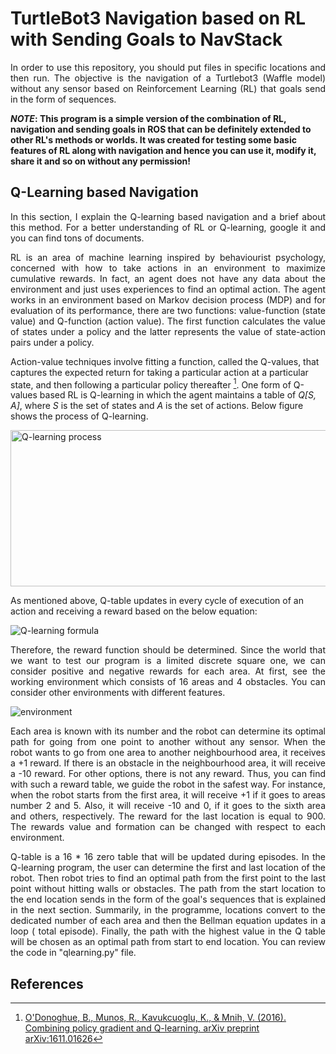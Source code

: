 # TurtleBot3 Navigation based on RL with Sending Goals to NavStack

<p align="justify">
    In order to use this repository, you should put files in specific locations and then run. The objective is the navigation of a Turtlebot3 (Waffle model) without any sensor based on Reinforcement Learning (RL) that goals send in the form of sequences.
 </p>

**_NOTE_: This program is a simple version of the combination of RL, navigation and sending goals in ROS that can be definitely extended to other RL's methods or worlds. It was created for testing some basic features of RL along with navigation and hence you can use it, modify it, share it and so on without any permission!**

## Q-Learning based Navigation
<p align="justify">
  In this section, I explain the Q-learning based navigation and a brief about this method. For a better understanding of RL or Q-learning, google it and you can find tons of documents. 
  </p>
<p align="justify">
  RL is an area of machine learning inspired by behaviourist psychology, concerned with how to take actions in an environment to maximize cumulative rewards. In fact, an agent does not have any data about the environment and just uses experiences to find an optimal action. The agent works in an environment based on Markov decision process (MDP) and for evaluation of its performance, there are two functions: value-function (state value) and Q-function (action value). The first function calculates the value of states under a policy and the latter represents the value of state-action pairs under a policy.
  </p>

Action-value techniques involve fitting a function, called the Q-values, that captures the expected return for taking a particular action at a particular state, and then following a particular policy thereafter [^1]. One form of Q-values based RL is Q-learning in which the agent maintains a table of *Q[S, A]*, where *S* is the set of states and *A* is the set of actions. Below figure shows the process of Q-learning.

<img src="https://drive.google.com/uc?export=view&id=1vmV6-BGJZqgsDGIoZUi84vCrAbnDn7eK" width="700" height="250" alt="Q-learning process" align="middle">

As mentioned above, Q-table updates in every cycle of execution of an action and receiving a reward based on the below equation:


<img src="https://drive.google.com/uc?export=view&id=1VpDmhPo3sUf7Kth1KydLVZT0fHjGefxf" alt="Q-learning formula" align="middle">


<p align="justify">
    Therefore, the reward function should be determined. Since the world that we want to test our program is a limited discrete square one, we can consider positive and negative rewards for each area. At first, see the working environment which consists of 16 areas and 4 obstacles. You can consider other environments with different features.
    </p>

<img src="https://drive.google.com/uc?export=view&id=1zc_CUuXLxaJQBaTBaqrfQ2AtNzdpUuCZ" alt="environment" align="middle">

<p align="justify">
    Each area is known with its number and the robot can determine its optimal path for going from one point to another without any sensor. When the robot wants to go from one area to another neighbourhood area, it receives a +1 reward. If there is an obstacle in the neighbourhood area, it will receive a -10 reward. For other options, there is not any reward. Thus, you can find with such a reward table, we guide the robot in the safest way. For instance, when the robot starts from the first area, it will receive +1 if it goes to areas number 2 and 5. Also, it will receive -10 and 0, if it goes to the sixth area and others, respectively. The reward for the last location is equal to 900. The rewards value and formation can be changed with respect to each environment.
    </p>
<p align="justify">
    Q-table is a 16 * 16 zero table that will be updated during episodes. In the Q-learning program, the user can determine the first and last location of the robot. Then robot tries to find an optimal path from the first point to the last point without hitting walls or obstacles. The path from the start location to the end location sends in the form of the goal's sequences that is explained in the next section. Summarily, in the programme, locations convert to the dedicated number of each area and then the Bellman equation updates in a loop ( total episode). Finally, the path with the highest value in the Q table will be chosen as an optimal path from start to end location. You can review the code in "qlearning.py" file.
    </p>

## References
[^1]: [O'Donoghue, B., Munos, R., Kavukcuoglu, K., & Mnih, V. (2016). Combining policy gradient and Q-learning. arXiv preprint arXiv:1611.01626](https://arxiv.org/abs/1611.01626)
